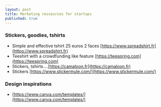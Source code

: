 ```yaml
---
layout: post
title: Marketing ressources for startups
published: true
---
```


### Stickers, goodies, tshirts

* Simple and effective tshirt 25 euros 2 faces [https://www.spreadshirt.fr](https://www.spreadshirt.fr)
* Teeshirt with a crowdfunding like feature [https://teespring.com](https://teespring.com)
* Stickers, tshirts....[https://camaloon.fr](https://camaloon.fr)
* Stickers [https://www.stickermule.com/](https://www.stickermule.com/)

###  Design inspirations

* [https://www.canva.com/templates/](https://www.canva.com/templates/)

